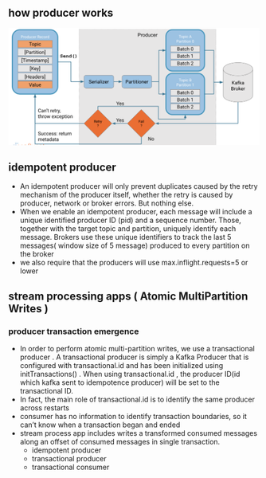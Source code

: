 ## how producer works
![produce](producer.png)
## idempotent producer
- An idempotent producer will only prevent duplicates caused by the retry mechanism of the producer itself, whether the retry is caused
  by producer, network or broker errors. But nothing else.
- When we enable an idempotent producer, each message will include a unique identified producer ID (pid) and a sequence number.
  Those, together with the target topic and partition, uniquely identify each message.
  Brokers use these unique identifiers to
  track the last 5 messages( window size of 5 message) produced to every partition on the broker
- we also require that the producers will use max.inflight.requests=5 or lower
## stream processing apps ( Atomic MultiPartition Writes )
   ### producer transaction emergence
- In order to perform atomic multi-partition writes, we use a
  transactional producer . A transactional producer is simply a Kafka Producer that
  is configured with transactional.id and has been initialized using initTransactions() .
  When using transactional.id , the producer ID(id which kafka sent to idempotence producer) will be set to the transactional ID.
- In fact, the main role of transactional.id is to identify the same producer across restarts
- consumer has no information to identify transaction boundaries, so it can’t know when a transaction began and ended
- stream process app includes writes a transformed consumed messages along an offset of consumed messages in single transaction.
  - idempotent producer
  - transactional producer
  - transactional consumer

